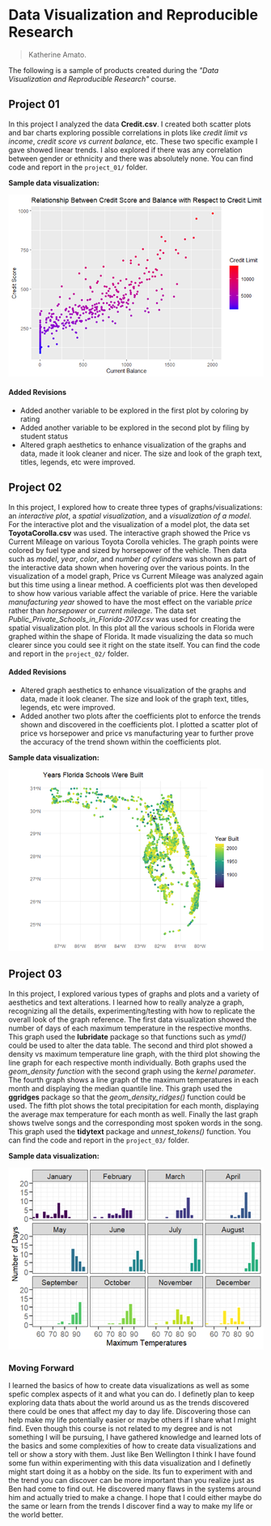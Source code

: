 # Data Visualization and Reproducible Research

> Katherine Amato. 


The following is a sample of products created during the _"Data Visualization and Reproducible Research"_ course.


## Project 01

In this project I analyzed the data **Credit.csv**. I created both scatter plots and bar charts exploring possible correlations in plots like *credit limit vs income*, *credit score vs current balance*, etc. These two specific example I gave showed linear trends. I also explored if there was any correlation between gender or ethnicity and there was absolutely none. You can find code and report in the `project_01/` folder.

**Sample data visualization:** 

![](figures/Project_1-3.png)<!-- -->

#### Added Revisions
- Added another variable to be explored in the first plot by coloring by rating
- Added another variable to be explored in the second plot by filing by student status
- Altered graph aesthetics to enhance visualization of the graphs and data, made it look cleaner and nicer. The size and look of the graph text, titles, legends, etc were improved.


## Project 02
In this project, I explored how to create three types of graphs/visualizations: an *interactive plot*, a *spatial visualization*, and a *visualization of a model*. For the interactive plot and the visualization of a model plot, the data set **ToyotaCorolla.csv** was used. The interactive graph showed the Price vs Current Mileage on various Toyota Corolla vehicles. The graph points were colored by fuel type and sized by horsepower of the vehicle. Then data such as *model*, *year*, *color*, and *number of cylinders* was shown as part of the interactive data shown when hovering over the various points. In the visualization of a model graph, Price vs Current Mileage was analyzed again but this time using a linear method. A coefficients plot was then developed to show how various variable affect the variable of price. Here the variable *manufacturing year* showed to have the most effect on the variable *price* rather than *horsepower* or *current mileage*. The data set *Public_Private_Schools_in_Florida-2017.csv* was used for creating the spatial visualization plot. In this plot all the various schools in Florida were graphed within the shape of Florida. It made visualizing the data so much clearer since you could see it right on the state itself. You can find the code and report in the `project_02/` folder.

#### Added Revisions
- Altered graph aesthetics to enhance visualization of the graphs and data, made it look cleaner. The size and look of the graph text, titles, legends, etc were improved.
- Added another two plots after the coefficients plot to enforce the trends shown and discovered in the coefficients plot. I plotted a scatter plot of price vs horsepower and price vs manufacturing year to further prove the accuracy of the trend shown within the coefficients plot.


**Sample data visualization:** 

![](figures/Project_2-2.png)<!-- -->


## Project 03
In this project, I explored various types of graphs and plots and a variety of aesthetics and text alterations. I learned how to really analyze a graph, recognizing all the details, experimenting/testing with how to replicate the overall look of the graph reference. The first data visualization showed the number of days of each maximum temperature in the respective months. This graph used the **lubridate** package so that functions such as *ymd()* could be used to alter the data table. The second and third plot showed a density vs maximum temperature line graph, with the third plot showing the line graph for each respective month individually. Both graphs used the *geom_density function* with the second graph using the *kernel parameter*. The fourth graph shows a line graph of the maximum temperatures in each month and displaying the median quantile line. This graph used the **ggridges** package so that the *geom_density_ridges()* function could be used. The fifth plot shows the total precipitation for each month, displaying the average max temperature for each month as well. Finally the last graph shows twelve songs and the corresponding most spoken words in the song. This graph used the **tidytext** package and *unnest_tokens()* function. You can find the code and report in the `project_03/` folder.

**Sample data visualization:** 

![](figures/Project_3-1.png)<!-- -->


### Moving Forward
I learned the basics of how to create data visualizations as well as some spefic complex aspects of it and what you can do. I definetly plan to keep exploring data thats about the world around us as the trends discovered there could be ones that affect my day to day life. Discovering those can help make my life potentially easier or maybe others if I share what I might find. Even though this course is not related to my degree and is not something I will be pursuing, I have gathered knowledge and learned lots of the basics and some complexities of how to create data visualizations and tell or show a story with them. Just like Ben Wellington I think I have found some fun within experimenting with this data visualization and I definetly might start doing it as a hobby on the side. Its fun to experiment with and the trend you can discover can be more important than you realize just as Ben had come to find out. He discovered many flaws in the systems around him and actually tried to make a change. I hope that I could either maybe do the same or learn from the trends I discover find a way to make my life or the world better.